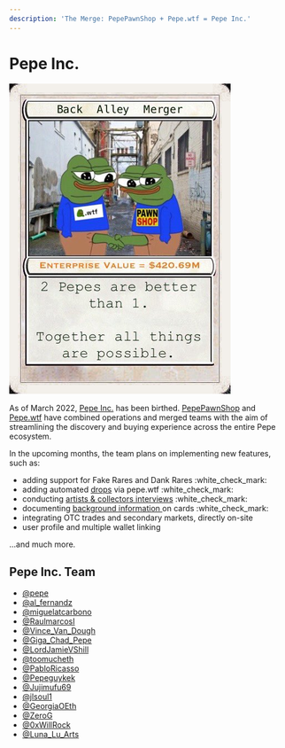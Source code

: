 ```yaml
---
description: 'The Merge: PepePawnShop + Pepe.wtf = Pepe Inc.'
---
```


# Pepe Inc.

![Pepe.wtf and PepePawnShop Back Alley Merger](<../.gitbook/assets/PEPEINC (1).jpeg>)

As of March 2022, [Pepe Inc.](https://twitter.com/PepeInc\_) has been birthed. [PepePawnShop](https://t.me/PepePawnShop) and [Pepe.wtf](https://pepe.wtf) have combined operations and merged teams with the aim of streamlining the discovery and buying experience across the entire Pepe ecosystem.

In the upcoming months, the team plans on implementing new features, such as:

* adding support for Fake Rares and Dank Rares :white\_check\_mark:
* adding automated [drops](https://pepe.wtf/drops) via pepe.wtf :white\_check\_mark:
* conducting [artists & collectors interviews](../chapter-2-the-rare-pepe-project/the-rare-pepe-blockchain-project/artists-and-collectors-interviews.md) :white\_check\_mark:
* documenting [background information ](../chapter-2-the-rare-pepe-project/the-rare-pepe-blockchain-project/series-and-card-specific-lore/)on cards :white\_check\_mark:
* integrating OTC trades and secondary markets, directly on-site
* user profile and multiple wallet linking

...and much more.

## Pepe Inc. Team

* [@pepe](https://twitter.com/pepe)
* [@al\_fernandz](https://twitter.com/al\_fernandz)
* [@miguelatcarbono](https://twitter.com/miguelatcarbono)
* [@RaulmarcosI](https://twitter.com/raulmarcosl)
* [@Vince\_Van\_Dough](https://twitter.com/Vince\_Van\_Dough)&#x20;
* [@Giga\_Chad\_Pepe](https://twitter.com/Giga\_Chad\_Pepe)&#x20;
* [@LordJamieVShill](https://twitter.com/LordJamieVShiLL)
* [@toomucheth](https://twitter.com/toomucheth)&#x20;
* [@PabloRicasso](https://twitter.com/PabloRicasso)&#x20;
* [@Pepeguykek](https://twitter.com/pepeguykek)
* [@Jujimufu69](https://twitter.com/jujimufu69)
* [@jlsoul1](https://twitter.com/jlsoul1)
* [@GeorgiaOEth](https://twitter.com/GeorgiaOEth)&#x20;
* [@ZeroG](https://twitter.com/g0barry)
* [@0xWillRock](https://twitter.com/0xWillRock)
* [@Luna\_Lu\_Arts](https://twitter.com/Luna\_Lu\_Arts)
